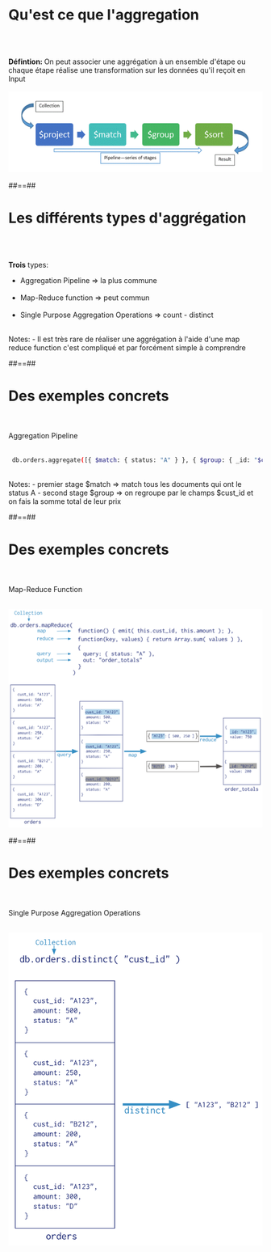 <!-- .slide: class="sfeir-basic-slide"-->
# Qu'est ce que l'aggregation
<br><br>
<div>
  <strong>Défintion: </strong>On peut associer une aggrégation à un ensemble d'étape ou chaque étape réalise une transformation sur les données qu'il reçoit en Input
</div
<br><br>
<div>
  <img class="aggregation_concept__pipeline" src="../assets/images/aggregation-pipeline.gif">
</div>

##==##

<!-- .slide: class="sfeir-basic-slide"-->
# Les différents types d'aggrégation
<br><br>
<div>
<span><strong>Trois</strong> types:</span>
<ul>
  <li>Aggregation Pipeline => la plus commune</li>
  <br>
  <li>Map-Reduce function => peut commun</li>
  <br>
  <li>Single Purpose Aggregation Operations => count - distinct</li>
</ul>
</div>
<br>
Notes: 
 - Il est très rare de réaliser une aggrégation à l'aide d'une map reduce function c'est compliqué et par forcément simple à comprendre

##==##

<!-- .slide: class="sfeir-basic-slide with-code"-->
# Des exemples concrets
<br><br>
<span class="bold">Aggregation Pipeline</span>
<br><br>
```bash
 db.orders.aggregate([{ $match: { status: "A" } }, { $group: { _id: "$cust_id", total: { $sum: "$amount" } } }])
```
<!-- .element: class="big-code"-->
<br>
Notes: 
 - premier stage $match => match tous les documents qui ont le status A
 - second stage $group  => on regroupe par le champs $cust_id et on fais la somme total de leur prix
 
 ##==##
 
 <!-- .slide: class="sfeir-basic-slide"-->
 # Des exemples concrets
 <br><br>
 <span class="bold">Map-Reduce Function</span>
 <br><br>
 <div class="center">
  <img src="../assets/images/map-reduce.bakedsvg.svg"/>
 </div>
 
 ##==##
 
 <!-- .slide: class="sfeir-basic-slide"-->
 # Des exemples concrets
 <br><br>
 <span class="bold">Single Purpose Aggregation Operations</span>
 <br><br>
 <div class="center">
  <img src="../assets/images/distinct.bakedsvg.svg"/>
 </div>

  
